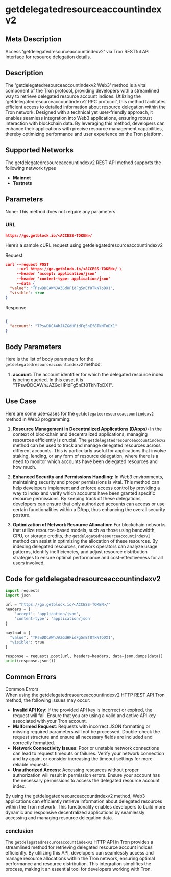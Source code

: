 # getdelegatedresourceaccountindexv2


## Meta Description
Access 'getdelegatedresourceaccountindexv2' via Tron RESTful API Interface for resource delegation details.

## Description
The 'getdelegatedresourceaccountindexv2 Web3' method is a vital component of the Tron protocol, providing developers with a streamlined way to retrieve delegated resource account indices. Utilizing the 'getdelegatedresourceaccountindexv2 RPC protocol', this method facilitates efficient access to detailed information about resource delegation within the Tron network. Designed with a technical yet user-friendly approach, it enables seamless integration into Web3 applications, ensuring robust interaction with blockchain data. By leveraging this method, developers can enhance their applications with precise resource management capabilities, thereby optimizing performance and user experience on the Tron platform.

## Supported Networks
The getdelegatedresourceaccountindexv2 REST API method supports the following network types
- **Mainnet**
- **Testnets**

## Parameters

None: This method does not require any parameters.

### URL
```json
https://go.getblock.io/<ACCESS-TOKEN>/
```
Here’s a sample cURL request using getdelegatedresourceaccountindexv2

Request
```json
curl --request POST 
     --url https://go.getblock.io/<ACCESS-TOKEN>/ \
     --header 'accept: application/json' 
     --header 'content-type: application/json' 
     --data {
  "value": "TPswDDCAWhJAZGdHPidFg5nEf8TkNToDX1",
  "visible": true
}
```

Response
```json

{
  "account": "TPswDDCAWhJAZGdHPidFg5nEf8TkNToDX1"
}
```
## Body Parameters

Here is the list of body parameters for the `getdelegatedresourceaccountindexv2` method:

1. **account**: The account identifier for which the delegated resource index is being queried. In this case, it is "TPswDDCAWhJAZGdHPidFg5nEf8TkNToDX1".

## Use Case

Here are some use-cases for the `getdelegatedresourceaccountindexv2` method in Web3 programming:

1. **Resource Management in Decentralized Applications (DApps):** In the context of blockchain and decentralized applications, managing resources efficiently is crucial. The `getdelegatedresourceaccountindexv2` method can be used to track and manage delegated resources across different accounts. This is particularly useful for applications that involve staking, lending, or any form of resource delegation, where there is a need to monitor which accounts have been delegated resources and how much.

2. **Enhanced Security and Permissions Handling:** In Web3 environments, maintaining security and proper permissions is vital. This method can help developers implement and enforce access control by providing a way to index and verify which accounts have been granted specific resource permissions. By keeping track of these delegations, developers can ensure that only authorized accounts can access or use certain functionalities within a DApp, thus enhancing the overall security posture.

3. **Optimization of Network Resource Allocation:** For blockchain networks that utilize resource-based models, such as those using bandwidth, CPU, or storage credits, the `getdelegatedresourceaccountindexv2` method can assist in optimizing the allocation of these resources. By indexing delegated resources, network operators can analyze usage patterns, identify inefficiencies, and adjust resource distribution strategies to ensure optimal performance and cost-effectiveness for all users involved.

## Code for getdelegatedresourceaccountindexv2


```python
import requests
import json

url = "https://go.getblock.io/<ACCESS-TOKEN>/"
headers = {
    'accept': 'application/json',
    'content-type': 'application/json'
}

payload = {
  "value": "TPswDDCAWhJAZGdHPidFg5nEf8TkNToDX1",
  "visible": true
}

response = requests.post(url, headers=headers, data=json.dumps(data))
print(response.json())
```
## Common Errors

Common Errors  
When using the getdelegatedresourceaccountindexv2 HTTP REST API Tron method, the following issues may occur:  
- **Invalid API Key**: If the provided API key is incorrect or expired, the request will fail. Ensure that you are using a valid and active API key associated with your Tron account.  
- **Malformed Request**: Requests with incorrect JSON formatting or missing required parameters will not be processed. Double-check the request structure and ensure all necessary fields are included and correctly formatted.  
- **Network Connectivity Issues**: Poor or unstable network connections can lead to request timeouts or failures. Verify your network connection and try again, or consider increasing the timeout settings for more reliable requests.  
- **Unauthorized Access**: Accessing resources without proper authorization will result in permission errors. Ensure your account has the necessary permissions to access the delegated resource account index.

By using the getdelegatedresourceaccountindexv2 method, Web3 applications can efficiently retrieve information about delegated resources within the Tron network. This functionality enables developers to build more dynamic and responsive decentralized applications by seamlessly accessing and managing resource delegation data.

### conclusion

The `getdelegatedresourceaccountindexv2` HTTP API in Tron provides a streamlined method for retrieving delegated resource account indices efficiently. By utilizing this API, developers can seamlessly access and manage resource allocations within the Tron network, ensuring optimal performance and resource distribution. This integration simplifies the process, making it an essential tool for developers working with Tron.
